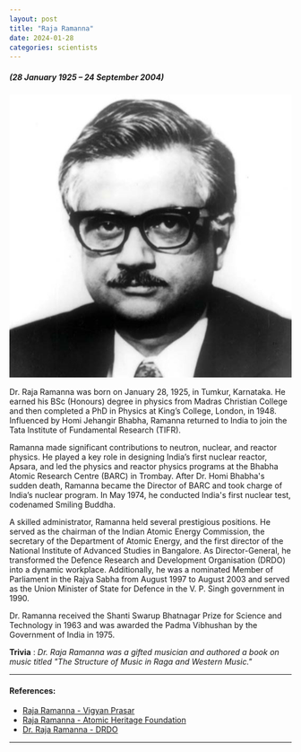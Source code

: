 ```yaml
---
layout: post
title: "Raja Ramanna"
date: 2024-01-28
categories: scientists
---
```

##### (28 January 1925 – 24 September 2004)

<img src="/images/Raja_Ramanna.jpg" alt="Raja Ramanna Image" class="circular-img" />

Dr. Raja Ramanna was born on January 28, 1925, in Tumkur, Karnataka. He earned his BSc (Honours) degree in physics from Madras Christian College and then completed a PhD in Physics at King’s College, London, in 1948. Influenced by Homi Jehangir Bhabha, Ramanna returned to India to join the Tata Institute of Fundamental Research (TIFR). 

Ramanna made significant contributions to neutron, nuclear, and reactor physics. He played a key role in designing India’s first nuclear reactor, Apsara, and led the physics and reactor physics programs at the Bhabha Atomic Research Centre (BARC) in Trombay. After Dr. Homi Bhabha's sudden death, Ramanna became the Director of BARC and took charge of India’s nuclear program. In May 1974, he conducted India's first nuclear test, codenamed Smiling Buddha.

A skilled administrator, Ramanna held several prestigious positions. He served as the chairman of the Indian Atomic Energy Commission, the secretary of the Department of Atomic Energy, and the first director of the National Institute of Advanced Studies in Bangalore. As Director-General, he transformed the Defence Research and Development Organisation (DRDO) into a dynamic workplace. Additionally, he was a nominated Member of Parliament in the Rajya Sabha from August 1997 to August 2003 and served as the Union Minister of State for Defence in the V. P. Singh government in 1990.

Dr. Ramanna received the Shanti Swarup Bhatnagar Prize for Science and Technology in 1963 and was awarded the Padma Vibhushan by the Government of India in 1975.

__Trivia__ : *Dr. Raja Ramanna was a gifted musician and authored a book on music titled "The Structure of Music in Raga and Western Music."*

---

#### References:

- [Raja Ramanna - Vigyan Prasar](https://vigyanprasar.gov.in/ramanna-raja/)
- [Raja Ramanna - Atomic Heritage Foundation](https://www.atomicheritage.org/profile/raja-ramanna)
- [Dr. Raja Ramanna - DRDO](https://www.drdo.gov.in/dr-raja-ramanna)

---